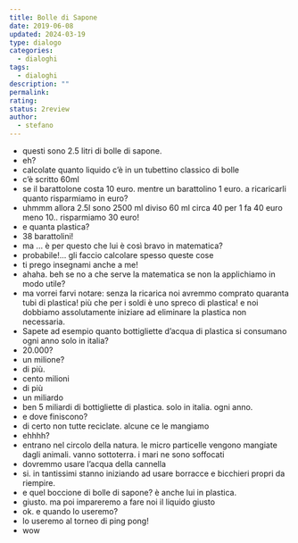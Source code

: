 ```yaml
---
title: Bolle di Sapone
date: 2019-06-08
updated: 2024-03-19
type: dialogo
categories:
  - dialoghi
tags:
  - dialoghi
description: ""
permalink: 
rating: 
status: 2review
author:
  - stefano
---
```


- questi sono 2.5 litri di bolle di sapone.
- eh?
- calcolate quanto liquido c’è in un tubettino classico di bolle
- c’è scritto 60ml
- se il barattolone costa 10 euro. mentre un barattolino 1 euro. a ricaricarli quanto risparmiamo in euro?
- uhmmm allora 2.5l sono 2500 ml diviso 60 ml circa 40 per 1 fa 40 euro meno 10.. risparmiamo 30 euro!
- e quanta plastica?
- 38 barattolini!
- ma ... è per questo che lui è così bravo in matematica?
- probabile!... gli faccio calcolare spesso queste cose
- ti prego insegnami anche a me!
- ahaha. beh se no a che serve la matematica se non la applichiamo in modo utile?
- ma vorrei farvi notare: senza la ricarica noi avremmo comprato quaranta tubi di plastica! più che per i soldi è uno spreco di plastica! e noi dobbiamo assolutamente iniziare ad eliminare la plastica non necessaria.
- Sapete ad esempio quanto bottigliette d’acqua di plastica si consumano ogni anno solo in italia?
- 20.000?
- un milione?
- di più.
- cento milioni
- di più
- un miliardo
- ben 5 miliardi di bottigliette di plastica. solo in italia. ogni anno.
- e dove finiscono?
- di certo non tutte reciclate. alcune ce le mangiamo
- ehhhh?
- entrano nel circolo della natura. le micro particelle vengono mangiate dagli animali. vanno sottoterra. i mari ne sono soffocati
- dovremmo usare l’acqua della cannella
- si. in tantissimi stanno iniziando ad usare borracce e bicchieri propri da riempire.
- e quel boccione di bolle di sapone? è anche lui in plastica.
- giusto. ma poi impareremo a fare noi il liquido giusto
- ok. e quando lo useremo?
- lo useremo al torneo di ping pong!
- wow
